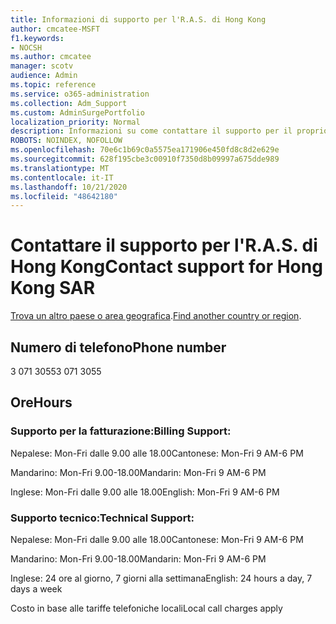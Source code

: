 ```yaml
---
title: Informazioni di supporto per l'R.A.S. di Hong Kong
author: cmcatee-MSFT
f1.keywords:
- NOCSH
ms.author: cmcatee
manager: scotv
audience: Admin
ms.topic: reference
ms.service: o365-administration
ms.collection: Adm_Support
ms.custom: AdminSurgePortfolio
localization_priority: Normal
description: Informazioni su come contattare il supporto per il proprio paese o area geografica.
ROBOTS: NOINDEX, NOFOLLOW
ms.openlocfilehash: 70e6c1b69c0a5575ea171906e450fd8c8d2e629e
ms.sourcegitcommit: 628f195cbe3c00910f7350d8b09997a675dde989
ms.translationtype: MT
ms.contentlocale: it-IT
ms.lasthandoff: 10/21/2020
ms.locfileid: "48642180"
---
```

# <a name="contact-support-for-hong-kong-sar"></a><span data-ttu-id="08f35-103">Contattare il supporto per l'R.A.S. di Hong Kong</span><span class="sxs-lookup"><span data-stu-id="08f35-103">Contact support for Hong Kong SAR</span></span>

<span data-ttu-id="08f35-104">[Trova un altro paese o area geografica](../contact-support-for-business-products.md).</span><span class="sxs-lookup"><span data-stu-id="08f35-104">[Find another country or region](../contact-support-for-business-products.md).</span></span>

## <a name="phone-number"></a><span data-ttu-id="08f35-105">Numero di telefono</span><span class="sxs-lookup"><span data-stu-id="08f35-105">Phone number</span></span>
<span data-ttu-id="08f35-106">3 071 3055</span><span class="sxs-lookup"><span data-stu-id="08f35-106">3 071 3055</span></span>

## <a name="hours"></a><span data-ttu-id="08f35-107">Ore</span><span class="sxs-lookup"><span data-stu-id="08f35-107">Hours</span></span>
### <a name="billing-support"></a><span data-ttu-id="08f35-108">Supporto per la fatturazione:</span><span class="sxs-lookup"><span data-stu-id="08f35-108">Billing Support:</span></span>

<span data-ttu-id="08f35-109">Nepalese: Mon-Fri dalle 9.00 alle 18.00</span><span class="sxs-lookup"><span data-stu-id="08f35-109">Cantonese: Mon-Fri 9 AM-6 PM</span></span>

<span data-ttu-id="08f35-110">Mandarino: Mon-Fri 9.00-18.00</span><span class="sxs-lookup"><span data-stu-id="08f35-110">Mandarin: Mon-Fri 9 AM-6 PM</span></span>

<span data-ttu-id="08f35-111">Inglese: Mon-Fri dalle 9.00 alle 18.00</span><span class="sxs-lookup"><span data-stu-id="08f35-111">English: Mon-Fri 9 AM-6 PM</span></span>

### <a name="technical-support"></a><span data-ttu-id="08f35-112">Supporto tecnico:</span><span class="sxs-lookup"><span data-stu-id="08f35-112">Technical Support:</span></span>

<span data-ttu-id="08f35-113">Nepalese: Mon-Fri dalle 9.00 alle 18.00</span><span class="sxs-lookup"><span data-stu-id="08f35-113">Cantonese: Mon-Fri 9 AM-6 PM</span></span>

<span data-ttu-id="08f35-114">Mandarino: Mon-Fri 9.00-18.00</span><span class="sxs-lookup"><span data-stu-id="08f35-114">Mandarin: Mon-Fri 9 AM-6 PM</span></span>

<span data-ttu-id="08f35-115">Inglese: 24 ore al giorno, 7 giorni alla settimana</span><span class="sxs-lookup"><span data-stu-id="08f35-115">English: 24 hours a day, 7 days a week</span></span>

<span data-ttu-id="08f35-116">Costo in base alle tariffe telefoniche locali</span><span class="sxs-lookup"><span data-stu-id="08f35-116">Local call charges apply</span></span>
